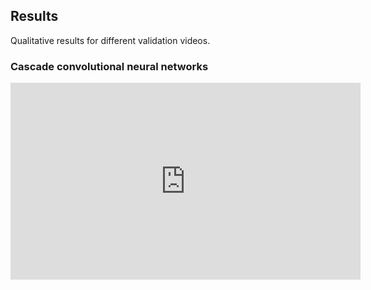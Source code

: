 ## Results

Qualitative results for different validation videos.

### Cascade convolutional neural networks
<iframe width="560" height="315" src="https://www.youtube.com/embed/wQKlUfFz7j8" frameborder="0" allow="accelerometer; autoplay; encrypted-media; gyroscope; picture-in-picture" allowfullscreen></iframe>
